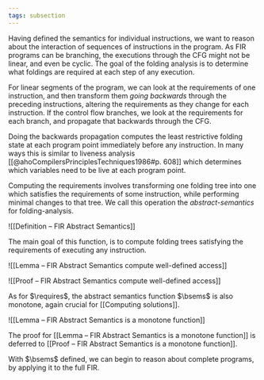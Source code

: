```yaml
---
tags: subsection
---
```


Having defined the semantics for individual instructions, we want to reason about the interaction of sequences of instructions in the program. As FIR programs can be branching, the executions through the CFG might not be linear, and even be cyclic. The goal of the folding analysis is to determine what foldings are required at each step of any execution.

For linear segments of the program, we can look at the requirements of one instruction, and then transform them _going backwards_ through the preceding instructions, altering the requirements as they change for each instruction. If the control flow branches, we look at the requirements for each branch, and propagate that backwards through the CFG.

Doing the backwards propagation computes the least restrictive folding state at each program point immediately before any instruction. In many ways this is similar to liveness analysis [[@ahoCompilersPrinciplesTechniques1986#p. 608]] which determines which variables need to be live at each program point.

Computing the requirements involves transforming one folding tree into one which satisfies the requirements of some instruction, while performing minimal changes to that tree. We call this operation the _abstract-semantics_ for folding-analysis.

![[Definition – FIR Abstract Semantics]]

The main goal of this function, is to compute folding trees satisfying the requirements of executing any instruction.

![[Lemma – FIR Abstract Semantics compute well-defined access]]

![[Proof – FIR Abstract Semantics compute well-defined access]]

As for $\requires$, the abstract semantics function $\bsems$ is also monotone, again crucial for [[Computing solutions]].

![[Lemma – FIR Abstract Semantics is a monotone function]]

The proof for [[Lemma – FIR Abstract Semantics is a monotone function]] is deferred to [[Proof – FIR Abstract Semantics is a monotone function]].

With $\bsems$ defined, we can begin to reason about complete programs, by applying it to the full FIR.
